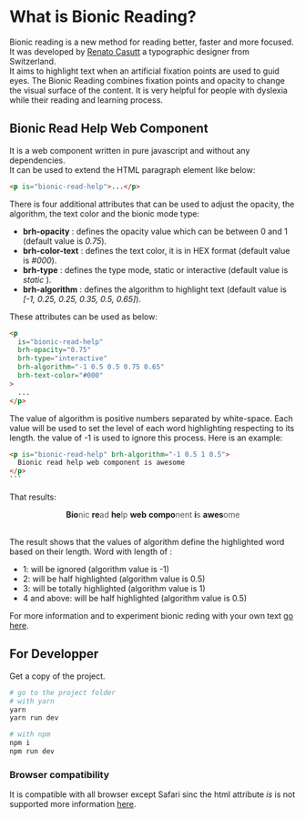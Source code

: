 # What is Bionic Reading?

Bionic reading is a new method for reading better, faster and more
focused.<br />
It was developed by [Renato Casutt](https://www.linkedin.com/in/renato-casutt) a typographic designer from Switzerland. <br />
It aims to highlight text when an artificial fixation points are used to guid eyes. The Bionic Reading combines fixation points and opacity to change the visual surface of the content.
It is very helpful for people with dyslexia while their reading and
learning process.

## Bionic Read Help Web Component

It is a web component written in pure javascript and without any
dependencies. <br />
It can be used to extend the HTML paragraph element like below:

```html
<p is="bionic-read-help">...</p>
```

There is four additional attributes that can be used to adjust the opacity, the algorithm, the text color and the bionic mode type:

- **brh-opacity** : defines the opacity value which can be between 0 and 1 (default value is _0.75_).
- **brh-color-text** : defines the text color, it is in HEX format (default value is _#000_).
- **brh-type** : defines the type mode, static or interactive (default value is _static_ ).
- **brh-algorithm** : defines the algorithm to highlight text (default value is _[-1, 0.25, 0.25, 0.35, 0.5, 0.65]_).

These attributes can be used as below:

```html
<p
  is="bionic-read-help"
  brh-opacity="0.75"
  brh-type="interactive"
  brh-algorithm="-1 0.5 0.5 0.75 0.65"
  brh-text-color="#000"
>
  ...
</p>
```

The value of algorithm is positive numbers separated by white-space. Each value will be used to set the level of each word highlighting respecting to its length. the value of -1 is used to ignore this process.
Here is an example:

````html
<p is="bionic-read-help" brh-algorithm="-1 0.5 1 0.5">
  Bionic read help web component is awesome
</p>
```
````

That results:

<center><b>Bio</b><span style="opacity:0.75">nic</span> <b>re</b><span style="opacity:0.75">ad</span> <b>he</b><span style="opacity:0.75">lp</span> <b>web</b><span style="opacity:0.75"></span> <b>compo</b><span style="opacity:0.75">nent</span> <b>i</b><span style="opacity:0.75">s</span> <b>awes</b><span style="opacity:0.75">ome</span></center>

<br/>

The result shows that the values of algorithm define the highlighted word based on their length.
Word with length of :

- 1: will be ignored (algorithm value is -1)
- 2: will be half highlighted (algorithm value is 0.5)
- 3: will be totally highlighted (algorithm value is 1)
- 4 and above: will be half highlighted (algorithm value is 0.5)

For more information and to experiment bionic reding with your own text [go here](https://k4ys4r.github.io/bionic-read-help/).

## For Developper

Get a copy of the project.

```bash
# go to the project folder
# with yarn
yarn
yarn run dev

# with npm
npm i
npm run dev
```

### Browser compatibility

It is compatible with all browser except Safari sinc the html attribute _is_ is not supported more information [here](https://developer.mozilla.org/en-US/docs/Web/HTML/Global_attributes/is#browser_compatibility).
